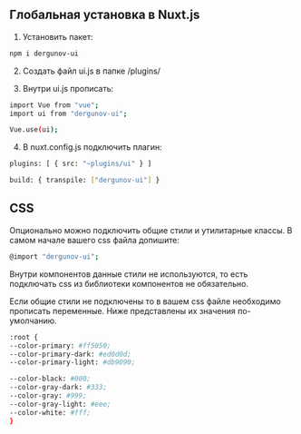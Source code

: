 ## Глобальная установка в Nuxt.js

1. Установить пакет:

```sh
npm i dergunov-ui
```

2. Создать файл ui.js в папке /plugins/

3. Внутри ui.js прописать:

```sh
import Vue from "vue";
import ui from "dergunov-ui";

Vue.use(ui);
```

4. В nuxt.config.js подключить плагин:

```sh
plugins: [ { src: "~plugins/ui" } ]
```

```sh
build: { transpile: ["dergunov-ui"] }
```

## CSS

Опционально можно подключить общие стили и утилитарные классы. В самом начале вашего css файла допишите:

```sh
@import "dergunov-ui";
```

Внутри компонентов данные стили не используются, то есть подключать css из библиотеки компонентов не обязательно.

Если общие стили не подключены то в вашем css файле необходимо прописать переменные. Ниже представлены их значения по-умолчанию.

```sh
:root {
--color-primary: #ff5050;
--color-primary-dark: #ed0d0d;
--color-primary-light: #db9090;

--color-black: #000;
--color-gray-dark: #333;
--color-gray: #999;
--color-gray-light: #eee;
--color-white: #fff;
}
```
